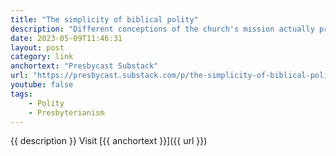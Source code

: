 ```yaml
---
title: "The simplicity of biblical polity"
description: "Different conceptions of the church's mission actually produce different types of churches. This creates difficulties in a connectional denomination where common order is the basis for both fellowship and accountability."
date: 2023-05-09T11:46:31
layout: post
category: link
anchortext: "Presbycast Substack"
url: "https://presbycast.substack.com/p/the-simplicity-of-biblical-polity"
youtube: false
tags:
    - Polity
    - Presbyterianism
---
```


{{ description }} Visit [{{ anchortext }}]({{ url }})

